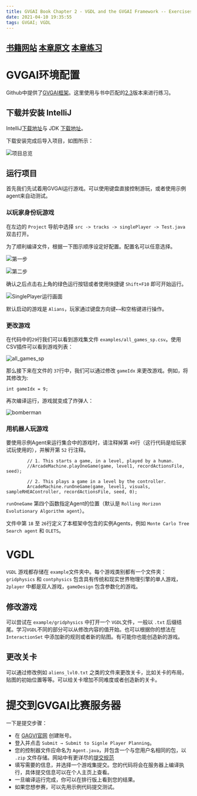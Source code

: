 ```yaml
---
title: GVGAI Book Chapter 2 - VGDL and the GVGAI Framework -- Exercises
date: 2021-04-10 19:35:55
tags: GVGAI; VGDL
---
```


[书籍网站](https://gaigresearch.github.io/gvgaibook/)
[本章原文](https://gaigresearch.github.io/gvgaibook/PDF/chapters/ch02.pdf?raw=true)
[本章练习](https://gaigresearch.github.io/gvgaibook/PDF/exercises/exercises02.pdf?raw=true)
------

# GVGAI环境配置

Github中提供了[GVGAI框架](https://github.com/GAIGResearch/GVGAI)。这里使用与书中匹配的[2.3](https://github.com/GAIGResearch/GVGAI/releases/tag/2.3)版本来进行练习。

## 下载并安装 IntelliJ

IntelliJ[下载地址](https://www.jetbrains.com/idea/download/#section=windows)与 JDK [下载地址](https://www.oracle.com/java/technologies/javase-downloads.html)。

下载安装完成后导入项目，如图所示：

![项目总览](https://raw.githubusercontent.com/rasin-tsukuba/blog-images/master/img/20210410195844.png)

## 运行项目

首先我们先试着用GVGAI运行游戏。可以使用键盘直接控制游玩，或者使用示例agent来自动测试。

### 以玩家身份玩游戏

在左边的 `Project` 导航中选择 `src -> tracks -> singlePlayer -> Test.java` 双击打开。

为了顺利编译文件，根据一下图示顺序设定好配置。配置名可以任意选择。

![第一步](https://raw.githubusercontent.com/rasin-tsukuba/blog-images/master/img/20210410200412.png)

![第二步](https://raw.githubusercontent.com/rasin-tsukuba/blog-images/master/img/20210410200545.png)

确认之后点击右上角的绿色运行按钮或者使用快捷键 `Shift+F10` 即可开始运行。

![SinglePlayer运行画面](https://raw.githubusercontent.com/rasin-tsukuba/blog-images/master/img/20210410200814.png)

默认启动的游戏是 `Alians`，玩家通过键盘方向键`←→`和空格键进行操作。

### 更改游戏

在代码中的`29`行我们可以看到游戏集文件 `examples/all_games_sp.csv`。使用CSV插件可以看到游戏列表：

![all_games_sp](https://raw.githubusercontent.com/rasin-tsukuba/blog-images/master/img/20210410201344.png)

那么接下来在文件的 `37`行中，我们可以通过修改 `gameIdx` 来更改游戏。例如，将其修改为:

```
int gameIdx = 9;
```

再次编译运行，游戏就变成了炸弹人：

![bomberman](https://raw.githubusercontent.com/rasin-tsukuba/blog-images/master/img/20210410201650.png)


### 用机器人玩游戏

要使用示例Agent来运行集合中的游戏时，请注释掉第 `49`行（这行代码是给玩家试玩使用的），并解开第 `52` 行注释。 


```
		// 1. This starts a game, in a level, played by a human.
		//ArcadeMachine.playOneGame(game, level1, recordActionsFile, seed);

		// 2. This plays a game in a level by the controller.
		ArcadeMachine.runOneGame(game, level1, visuals, sampleRHEAController, recordActionsFile, seed, 0);
```

`runOneGame` 第四个函数指定Agent的位置（默认是 `Rolling Horizon Evolutionary Algorithm agent`）。

文件中第 `18` 至 `26`行定义了本框架中包含的实例Agents，例如 `Monte Carlo Tree Search agent` 和 `OLETS`。

# VGDL

`VGDL` 游戏都存储在 `example`文件夹中。每个游戏类别都有一个文件夹：`gridphysics` 和 `contphysics` 包含具有传统和现实世界物理引擎的单人游戏，`2player` 中都是双人游戏，`gameDesign` 包含参数化的游戏。

## 修改游戏

可以尝试在 `example/gridphysics` 中打开一个 `VGDL`文件，一般以 `.txt` 后缀结尾。学习`VGDL`不同的部分可以从修改内容的值开始。也可以根据你的想法在 `InteractionSet` 中添加新的规则或者新的贴图。有可能你也能创造新的游戏。

## 更改关卡

可以通过修改例如 `aliens_lvl0.txt` 之类的文件来更改关卡，比如关卡的布局，贴图的初始位置等等。可以给关卡增加不同难度或者创造新的关卡。

# 提交到GVGAI比赛服务器

一下是提交步骤：

* 在 [GAGVI官网](http://www.gvgai.net/) 创建账号。
* 登入并点击 `Submit → Submit to Signle Player Planning`。
* 您的控制器文件应命名为 `Agent.java`，并包含一个与您用户名相同的包，以 `.zip` 文件存储。网站中有更详尽的[提交规范](http://www.gvgai.net/submit_gvg.php)
* 填写需要的信息，并选择一个游戏集提交。您的代码将会在服务器上编译执行，具体提交信息可以在个人主页上查看。
* 一旦编译运行完成，你可以在排行版上看到您的结果。
* 如果您想参赛，可以先用示例代码提交测试。


